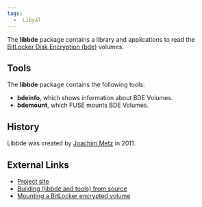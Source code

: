 ```yaml
---
tags:
  -  Libyal
---
```

The **libbde** package contains a library and applications to read the
[BitLocker Disk Encryption (bde)](bitlocker_disk_encryption.md)
volumes.

## Tools

The **libbde** package contains the following tools:

- **bdeinfo**, which shows information about BDE Volumes.
- **bdemount**, which FUSE mounts BDE Volumes.

## History

Libbde was created by [Joachim Metz](joachim_metz.md) in 2011.

## External Links

- [Project site](https://github.com/libyal/libbde/)
- [Building (libbde and tools) from
  source](https://github.com/libyal/libbde/wiki/Building)
- [Mounting a BitLocker encrypted
  volume](https://github.com/libyal/libbde/wiki/Mounting)

